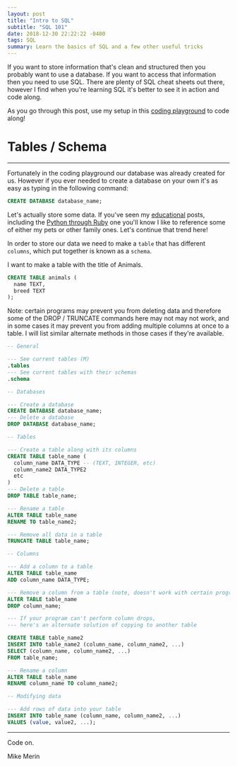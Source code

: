```yaml
---
layout: post
title: "Intro to SQL"
subtitle: "SQL 101"
date: 2018-12-30 22:22:22 -0400
tags: SQL
summary: Learn the basics of SQL and a few other useful tricks
---
```

If you want to store information that's clean and structured then you probably want to use a database. If you want to access that information then you need to use SQL. There are plenty of SQL cheat sheets out there, however I find when you're learning SQL it's better to see it in action and code along.

As you go through this post, use my setup in this [coding playground](http://tpcg.io/zkrK2w) to code along!

# Tables / Schema
---

Fortunately in the coding playground our database was already created for us. However if you ever needed to create a database on your own it's as easy as typing in the following command:

```sql
CREATE DATABASE database_name;
```

Let's actually store some data. If you've seen my [educational](https://mikemerin.github.io/education/) posts, including the [Python through Ruby](https://mikemerin.github.io/Python-through-Ruby/#19-sorting-a-collection) one you'll know I like to reference some of either my pets or other family ones. Let's continue that trend here!

In order to store our data we need to make a `table` that has different `columns`, which put together is known as a `schema`.

I want to make a table with the title of Animals.


```sql
CREATE TABLE animals (
  name TEXT,
  breed TEXT
);
```

Note: certain programs may prevent you from deleting data and therefore some of the DROP / TRUNCATE commands here may not may not work, and in some cases it may prevent you from adding multiple columns at once to a table. I will list similar alternate methods in those cases if they're available.

```sql
-- General

--- See current tables (M)
.tables
--- See current tables with their schemas
.schema

-- Databases

--- Create a database
CREATE DATABASE database_name;
--- Delete a database
DROP DATABASE database_name;

-- Tables

--- Create a table along with its columns
CREATE TABLE table_name (
  column_name DATA_TYPE -- (TEXT, INTEGER, etc)
  column_name2 DATA_TYPE2
  etc
)
--- Delete a table
DROP TABLE table_name;

--- Rename a table
ALTER TABLE table_name
RENAME TO table_name2;

--- Remove all data in a table
TRUNCATE TABLE table_name;

-- Columns

--- Add a column to a table
ALTER TABLE table_name
ADD column_name DATA_TYPE;

--- Remove a column from a table (note, doesn't work with certain programs)
ALTER TABLE table_name
DROP column_name;

--- If your program can't perform column drops,
--- here's an alternate solution of copying to another table

CREATE TABLE table_name2
INSERT INTO table_name2 (column_name, column_name2, ...)
SELECT (column_name, column_name2, ...)
FROM table_name;

--- Rename a column
ALTER TABLE table_name
RENAME column_name TO column_name2;

-- Modifying data

--- Add rows of data into your table
INSERT INTO table_name (column_name, column_name2, ...)
VALUES (value, value2, ...);
```
---

Code on.

Mike Merin
